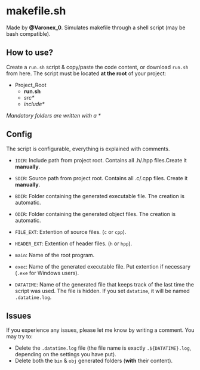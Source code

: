 # makefile.sh
Made by **@Varonex_0**.
Simulates makefile through a shell script (may be bash compatible).

## How to use?
Create a `run.sh` script & copy/paste the code content, or download `run.sh` from here.
The script must be located **at the root** of your project:

* Project_Root
  * **run.sh**
  * *src\**
  * *include\**

*Mandatory folders are written with a \**

## Config
The script is configurable, everything is explained with comments.

* `IDIR`: Include path from project root. Contains all .h/.hpp files.Create it **manually**.
* `SDIR`: Source path from project root. Contains all .c/.cpp files. Create it **manually**.
* `BDIR`: Folder containing the generated executable file. The creation is automatic.
* `ODIR`: Folder containing the generated object files. The creation is automatic.

* `FILE_EXT`: Extention of source files. (`c` or `cpp`).
* `HEADER_EXT`: Extention of header files. (`h` or `hpp`).

* `main`: Name of the root program.
* `exec`: Name of the generated executable file. Put extention if necessary (`.exe` for Windows users).

* `DATATIME`: Name of the generated file that keeps track of the last time the script was used. The file is hidden. If you set `datatime`, it will be named `.datatime.log`.

## Issues
If you experience any issues, please let me know by writing a comment. You may try to:
* Delete the `.datatime.log` file (the file name is exactly `.${DATATIME}.log`, depending on the settings you have put).
* Delete both the `bin` & `obj` generated folders (**with** their content).
